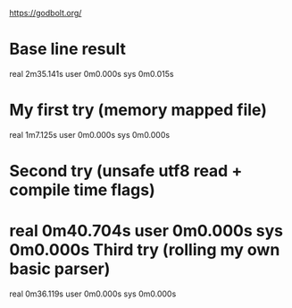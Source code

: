 https://godbolt.org/

Base line result
===============
real    2m35.141s
user    0m0.000s
sys     0m0.015s

My first try (memory mapped file)
============
real    1m7.125s
user    0m0.000s
sys     0m0.000s

Second try (unsafe utf8 read + compile time flags)
============
real    0m40.704s
user    0m0.000s
sys     0m0.000s
Third try (rolling my own basic parser)
===========
real    0m36.119s
user    0m0.000s
sys     0m0.000s